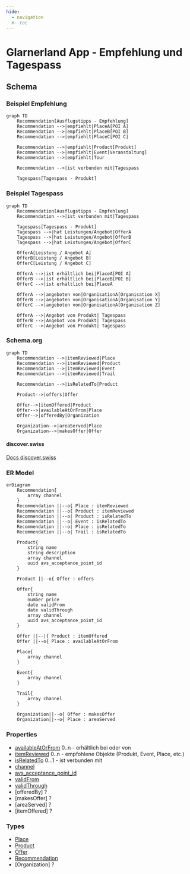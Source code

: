 ```yaml
---
hide:
  - navigation
  #- toc
---
```


# Glarnerland App - Empfehlung und Tagespass


## Schema

### Beispiel Empfehlung

``` mermaid
graph TD
    Recommendation[Ausflugstipps - Empfehlung]
    Recommendation -->|empfiehlt|PlaceA[POI A]
    Recommendation -->|empfiehlt|PlaceB[POI B]
    Recommendation -->|empfiehlt|PlaceC[POI C]

    Recommendation -->|empfiehlt|Product[Produkt]
    Recommendation -->|empfiehlt|Event[Veranstaltung]
    Recommendation -->|empfiehlt|Tour

    Recommendation -->|ist verbunden mit|Tagespass

    Tagespass[Tagespass - Produkt]
```

### Beispiel Tagespass
``` mermaid
graph TD
    Recommendation[Ausflugstipps - Empfehlung]
    Recommendation -->|ist verbunden mit|Tagespass

    Tagespass[Tagespass - Produkt]
    Tagespass -->|hat Leistungen/Angebot|OfferA
    Tagespass -->|hat Leistungen/Angebot|OfferB
    Tagespass -->|hat Leistungen/Angebot|OfferC
    
    OfferA[Leistung / Angebot A]
    OfferB[Leistung / Angebot B]
    OfferC[Leistung / Angebot C]

    OfferA -->|ist erhältlich bei|PlaceA[POI A]
    OfferB -->|ist erhältlich bei|PlaceB[POI B]
    OfferC -->|ist erhältlich bei|PlaceA

    OfferA -->|angeboten von|OrganisationA[Organisation X]
    OfferB -->|angeboten von|OrganisationA[Organisation Y]
    OfferC -->|angeboten von|OrganisationA[Organisation Z]

    OfferA -->|Angebot von Produkt| Tagespass
    OfferB -->|Angebot von Produkt| Tagespass
    OfferC -->|Angebot von Produkt| Tagespass
```

### Schema.org
``` mermaid
graph TD
    Recommendation -->|itemReviewed|Place
    Recommendation -->|itemReviewed|Product
    Recommendation -->|itemReviewed|Event
    Recommendation -->|itemReviewed|Trail

    Recommendation -->|isRelatedTo|Product

    Product-->|offers|Offer

    Offer-->|itemOffered|Product
    Offer-->|availableAtOrFrom|Place
    Offer-->|offeredBy|Organization
    
    Organization-->|areaServed|Place
    Organization-->|makesOffer|Offer
```

#### discover.swiss
[Docs discover.swiss ](https://docs.discover.swiss/dev/concepts/reviews-and-recommendations/)

### ER Model

``` mermaid
erDiagram
    Recommendation{
        array channel
    }
    Recommendation ||--o{ Place : itemReviewed
    Recommendation ||--o{ Product : itemReviewed
    Recommendation ||--o| Product : isRelatedTo
    Recommendation ||--o| Event : isRelatedTo
    Recommendation ||--o| Place : isRelatedTo
    Recommendation ||--o| Trail : isRelatedTo

    Product{
        string name
        string description
        array channel
        uuid avs_acceptance_point_id
    }

    Product ||--o{ Offer : offers

    Offer{
        string name
        number price
        date validFrom
        date validThrough
        array channel
        uuid avs_acceptance_point_id
    }

    Offer ||--|{ Product : itemOffered
    Offer ||--o{ Place : availableAtOrFrom

    Place{
        array channel
    }

    Event{
        array channel
    }

    Trail{
        array channel
    }

    Organization||--o{ Offer : makesOffer
    Organization||--o{ Place : areaServed
```

### Properties

* [availableAtOrFrom] 0..n - erhältlich bei oder von
* [itemReviewed] 0..n - empfohlene Objekte (Produkt, Event, Place, etc.)
* [isRelatedTo] 0...1 - ist verbunden mit 
* [channel]
* [avs_acceptance_point_id]
* [validFrom]
* [validThrough]
* [offeredBy] ?
* [makesOffer] ?
* [areaServed] ?
* [itemOffered] ?

[availableAtOrFrom]: ../../schema/availableAtOrFrom.md
[itemReviewed]: ../../schema/itemReviewed.md
[isRelatedTo]: ../../schema/isRelatedTo.md
[channel]: ../../schema/channel.md
[avs_acceptance_point_id]: ../../schema/avs_acceptance_point_id.md
[validFrom]: ../../schema/validFrom.md
[validThrough]: ../../schema/validThrough.md

### Types

* [Place]
* [Product]
* [Offer]
* [Recommendation]
* [Organization] ?

[Place]: ../../schema/Place.md
[Product]: ../../schema/Product.md
[Offer]: ../../schema/Offer.md
[Recommendation]: ../../schema/Recommendation.md
